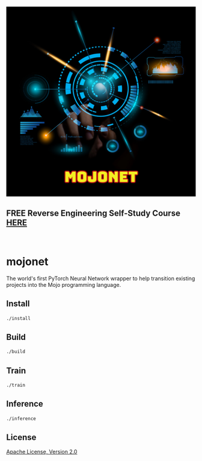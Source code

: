 ![image](https://github.com/mytechnotalent/mojonet/blob/main/mojonet.png?raw=true)

## FREE Reverse Engineering Self-Study Course [HERE](https://github.com/mytechnotalent/Reverse-Engineering-Tutorial)

<br>

# mojonet
The world's first PyTorch Neural Network wrapper to help transition existing projects into the Mojo programming language.

## Install
```bash
./install
```

## Build
```bash
./build
```

## Train
```bash
./train
```

## Inference
```bash
./inference
```

## License
[Apache License, Version 2.0](https://www.apache.org/licenses/LICENSE-2.0)
